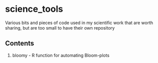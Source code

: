 # science_tools
Various bits and pieces of code used in my scientific work that are worth sharing, but are too small to have their own repository 

## Contents
1. bloomy - R function for automating  Bloom-plots
